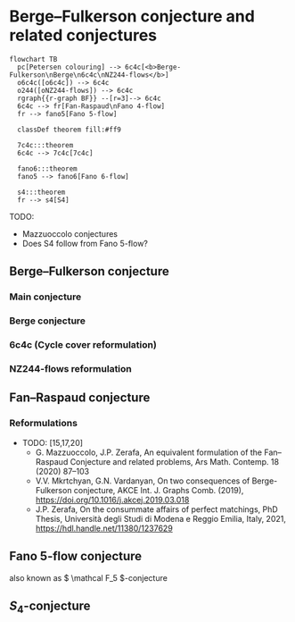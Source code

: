 # Berge&ndash;Fulkerson conjecture and related conjectures

```mermaid
flowchart TB
  pc[Petersen colouring] --> 6c4c[<b>Berge-Fulkerson\nBerge\n6c4c\nNZ244-flows</b>]
  o6c4c([o6c4c]) --> 6c4c
  o244([oNZ244-flows]) --> 6c4c
  rgraph{{r-graph BF}} --[r=3]--> 6c4c
  6c4c --> fr[Fan-Raspaud\nFano 4-flow]
  fr --> fano5[Fano 5-flow]
  
  classDef theorem fill:#ff9
  
  7c4c:::theorem
  6c4c --> 7c4c[7c4c]

  fano6:::theorem
  fano5 --> fano6[Fano 6-flow]

  s4:::theorem
  fr --> s4[S4]
```

TODO:
- Mazzuoccolo conjectures
- Does S4 follow from Fano 5-flow?

## Berge&ndash;Fulkerson conjecture

### Main conjecture

### Berge conjecture

### 6c4c (Cycle cover reformulation)

### NZ244-flows reformulation

## Fan&ndash;Raspaud conjecture

### Reformulations

- TODO: [15,17,20]
  - G. Mazzuoccolo, J.P. Zerafa, An equivalent formulation of the Fan–Raspaud Conjecture and related problems, Ars Math. Contemp. 18 (2020) 87–103
  - V.V. Mkrtchyan, G.N. Vardanyan, On two consequences of Berge-Fulkerson conjecture, AKCE Int. J. Graphs Comb. (2019), https://doi.org/10.1016/j.akcej.2019.03.018
  - J.P. Zerafa, On the consummate affairs of perfect matchings, PhD Thesis, Università degli Studi di Modena e Reggio Emilia, Italy, 2021, https://hdl.handle.net/11380/1237629

## Fano 5-flow conjecture

also known as $ \mathcal F_5 $-conjecture

## $S_4$-conjecture

<!-- ofdc[stronger oriented\nk-flow graph double cover] -> o244 -->